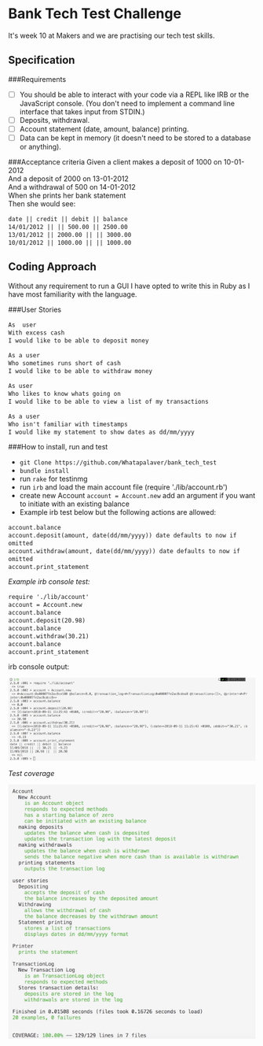 Bank Tech Test Challenge
======

It's week 10 at Makers and we are practising our tech test skills.

Specification
----
###Requirements
- [ ] You should be able to interact with your code via a REPL like IRB or the JavaScript console. (You don't need to implement a command line interface that takes input from STDIN.)
- [ ] Deposits, withdrawal.
- [ ] Account statement (date, amount, balance) printing.
- [ ] Data can be kept in memory (it doesn't need to be stored to a database or anything).

###Acceptance criteria
Given a client makes a deposit of 1000 on 10-01-2012  
And a deposit of 2000 on 13-01-2012  
And a withdrawal of 500 on 14-01-2012  
When she prints her bank statement  
Then she would see:  

```
date || credit || debit || balance
14/01/2012 || || 500.00 || 2500.00
13/01/2012 || 2000.00 || || 3000.00
10/01/2012 || 1000.00 || || 1000.00
```

Coding Approach
-----
Without any requirement to run a GUI I have opted to write this in Ruby as I have most familiarity with the language.

###User Stories
```
As  user
With excess cash
I would like to be able to deposit money
```
```
As a user
Who sometimes runs short of cash
I would like to be able to withdraw money
```
```
As user
Who likes to know whats going on
I would like to be able to view a list of my transactions
```
```
As a user
Who isn't familiar with timestamps
I would like my statement to show dates as dd/mm/yyyy
```

###How to install, run and test

- `git Clone https://github.com/Whatapalaver/bank_tech_test`
- `bundle install`
- run `rake` for testinmg
- run `irb` and load the main account file (require './lib/account.rb')
- create new Account `account = Account.new` add an argument if you want to initiate with an existing balance
- Example irb test below but the following actions are allowed:
```
account.balance
account.deposit(amount, date(dd/mm/yyyy)) date defaults to now if omitted
account.withdraw(amount, date(dd/mm/yyyy)) date defaults to now if omitted
account.print_statement
```

*Example irb console test:*

```
require './lib/account'
account = Account.new
account.balance
account.deposit(20.98)
account.balance
account.withdraw(30.21)
account.balance
account.print_statement
```

irb console output:

![console output](./docs/bank_test_console_test.png)

*Test coverage*

![RSPEC and SimpleCov results](./docs/bank_test_coverage.png)
